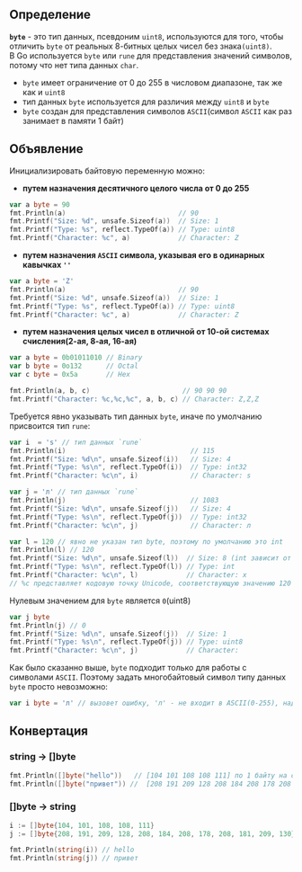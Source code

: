 ## Определение

**`byte`** - это тип данных, псевдоним `uint8`, используются для того, чтобы отличить `byte` от реальных 8-битных целых чисел без знака`(uint8)`.  
В Go используется `byte` или `rune` для представления значений символов, потому что нет типа данных `char`. 

- `byte` имеет ограничение от 0 до 255 в числовом диапазоне, так же как и `uint8`
- тип данных `byte` используется для различия между `uint8` и `byte`
- `byte` создан для представления символов `ASCII`(символ `ASCII` как раз занимает в памяти 1 байт)

## Объявление
Инициализировать байтовую переменную можно:
- **путем назначения десятичного целого числа от 0 до 255**
```go
var a byte = 90
fmt.Println(a)                            // 90
fmt.Printf("Size: %d", unsafe.Sizeof(a))  // Size: 1
fmt.Printf("Type: %s", reflect.TypeOf(a)) // Type: uint8
fmt.Printf("Character: %c", a)            // Character: Z
```
- **путем назначения `ASCII` символа, указывая его в одинарных кавычках `''`**
```go
var a byte = 'Z'
fmt.Println(a)                            // 90
fmt.Printf("Size: %d", unsafe.Sizeof(a))  // Size: 1
fmt.Printf("Type: %s", reflect.TypeOf(a)) // Type: uint8
fmt.Printf("Character: %c", a)            // Character: Z
```
- **путем назначения целых чисел в отличной от 10-ой системах счисления(2-ая, 8-ая, 16-ая)**
```go
var a byte = 0b01011010 // Binary
var b byte = 0o132      // Octal
var c byte = 0x5a       // Hex

fmt.Println(a, b, c)                       // 90 90 90
fmt.Printf("Character: %c,%c,%c", a, b, c) // Character: Z,Z,Z
```
  
Требуется явно указывать тип данных `byte`, иначе по умолчанию присвоится тип `rune`:
```go
var i  = 's' // тип данных `rune`
fmt.Println(i)                               // 115 
fmt.Printf("Size: %d\n", unsafe.Sizeof(i))   // Size: 4
fmt.Printf("Type: %s\n", reflect.TypeOf(i))  // Type: int32
fmt.Printf("Character: %c\n", i)             // Character: s

var j = 'л' // тип данных `rune`
fmt.Println(j)                               // 1083
fmt.Printf("Size: %d\n", unsafe.Sizeof(j))   // Size: 4
fmt.Printf("Type: %s\n", reflect.TypeOf(j))  // Type: int32
fmt.Printf("Character: %c\n", j)             // Character: л

var l = 120 // явно не указан тип byte, поэтому по умолчанию это int
fmt.Println(l) // 120
fmt.Printf("Size: %d\n", unsafe.Sizeof(l))  // Size: 8 (int зависит от процессора, в моем случае int64, поэтому 8)
fmt.Printf("Type: %s\n", reflect.TypeOf(l)) // Type: int
fmt.Printf("Character: %c\n", l)            // Character: x
// %c представляет кодовую точку Unicode, соответствующую значению 120 типа int
```

Нулевым значением для `byte` является `0`(uint8)
```go
var j byte
fmt.Println(j) // 0
fmt.Printf("Size: %d\n", unsafe.Sizeof(j))  // Size: 1
fmt.Printf("Type: %s\n", reflect.TypeOf(j)) // Type: uint8
fmt.Printf("Character: %c\n", j)            // Character:
```

Как было сказанно выше, `byte` подходит только для работы с символами `ASCII`. Поэтому задать многобайтовый символ типу данных `byte` просто невозможно:
```go
var i byte = 'л' // вызовет ошибку, 'л' - не входит в ASCII(0-255), надо использовать тип `rune`
```
## Конвертация
### string -> []byte
```go
fmt.Println([]byte("hello"))   // [104 101 108 108 111] по 1 байту на символ
fmt.Println([]byte("привет")) //  [208 191 209 128 208 184 208 178 208 181 209 130]  по 2 байта на символ
```
### []byte -> string
```go
i := []byte{104, 101, 108, 108, 111}
j := []byte{208, 191, 209, 128, 208, 184, 208, 178, 208, 181, 209, 130}

fmt.Println(string(i)) // hello
fmt.Println(string(j)) // привет
```
